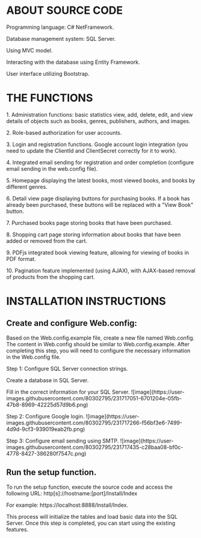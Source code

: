 # ABOUT SOURCE CODE
<p>Programming language: C# NetFramework.
<p>Database management system: SQL Server.
<p>Using MVC model.
<p>Interacting with the database using Entity Framework.
<p>User interface utilizing Bootstrap.

# THE FUNCTIONS
<p>1. Administration functions: basic statistics view, add, delete, edit, and view details of objects such as books, genres, publishers, authors, and images.
<p>2. Role-based authorization for user accounts.
<p>3. Login and registration functions. Google account login integration (you need to update the ClientId and ClientSecret correctly for it to work).
<p>4. Integrated email sending for registration and order completion (configure email sending in the web.config file).
<p>5. Homepage displaying the latest books, most viewed books, and books by different genres.
<p>6. Detail view page displaying buttons for purchasing books. If a book has already been purchased, these buttons will be replaced with a "View Book" button.
<p>7. Purchased books page storing books that have been purchased.
<p>8. Shopping cart page storing information about books that have been added or removed from the cart.
<p>9. PDFjs integrated book viewing feature, allowing for viewing of books in PDF format.
<p>10. Pagination feature implemented (using AJAX), with AJAX-based removal of products from the shopping cart.

# INSTALLATION INSTRUCTIONS
## Create and configure Web.config: 
<p>Based on the Web.config.example file, create a new file named Web.config. The content in Web.config should be similar to Web.config.example. After completing this step, you will need to configure the necessary information in the Web.config file.
<p>Step 1: Configure SQL Server connection strings.
<p>Create a database in SQL Server.
<p>Fill in the correct information for your SQL Server.
![image](https://user-images.githubusercontent.com/80302795/231717051-6701204e-05fb-47b8-8969-42225d57d9b6.png)
<p>Step 2: Configure Google login.
![image](https://user-images.githubusercontent.com/80302795/231717266-f56bf3e6-7499-4d9d-9cf3-939019eab2fb.png)
<p>Step 3: Configure email sending using SMTP.
![image](https://user-images.githubusercontent.com/80302795/231717435-c28baa08-bf0c-4778-8427-386280f7547c.png)

## Run the setup function.
<p>To run the setup function, execute the source code and access the following URL:
http[s]://hostname:[port]/Install/Index
<p>For example: https://localhost:8888/Install/Index.
<p>This process will initialize the tables and load basic data into the SQL Server. Once this step is completed, you can start using the existing features.
